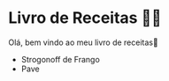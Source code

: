 # Livro de Receitas :man_cook:

Olá, bem vindo ao meu livro de receitas:wave:

- Strogonoff de Frango
- Pave
